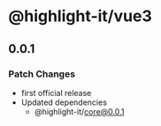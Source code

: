 # @highlight-it/vue3

## 0.0.1

### Patch Changes

- first official release
- Updated dependencies
  - @highlight-it/core@0.0.1
